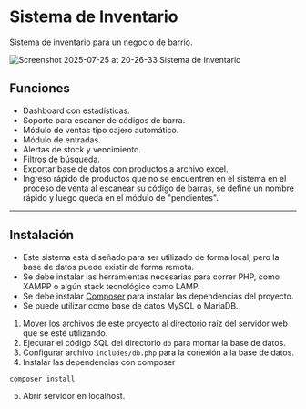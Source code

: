 # Sistema de Inventario

Sistema de inventario para un negocio de barrio.

<img alt="Screenshot 2025-07-25 at 20-26-33 Sistema de Inventario" src="https://github.com/user-attachments/assets/6b489909-5127-44c3-8872-354baff70b7f" />

## Funciones

- Dashboard con estadísticas.
- Soporte para escaner de códigos de barra.
- Módulo de ventas tipo cajero automático.
- Módulo de entradas.
- Alertas de stock y vencimiento.
- Filtros de búsqueda.
- Exportar base de datos con productos a archivo excel.
- Ingreso rápido de productos que no se encuentren en el sistema en el proceso de venta al escanear su código de barras, se define un nombre rápido y luego queda en el módulo de "pendientes".

---

## Instalación

- Este sistema está diseñado para ser utilizado de forma local, pero la base de datos puede existir de forma remota.
- Se debe instalar las herramientas necesarias para correr PHP, como XAMPP o algún stack tecnológico como LAMP.
- Se debe instalar [Composer](https://getcomposer.org/) para instalar las dependencias del proyecto.
- Se puede utilizar como base de datos MySQL o MariaDB.


1. Mover los archivos de este proyecto al directorio raíz del servidor web que se esté utilizando.
2. Ejecurar el código SQL del directorio `db` para montar la base de datos.
3. Configurar archivo `includes/db.php` para la conexión a la base de datos.
4. Instalar las dependencias con composer

```bash
composer install
```

5. Abrir servidor en localhost.
